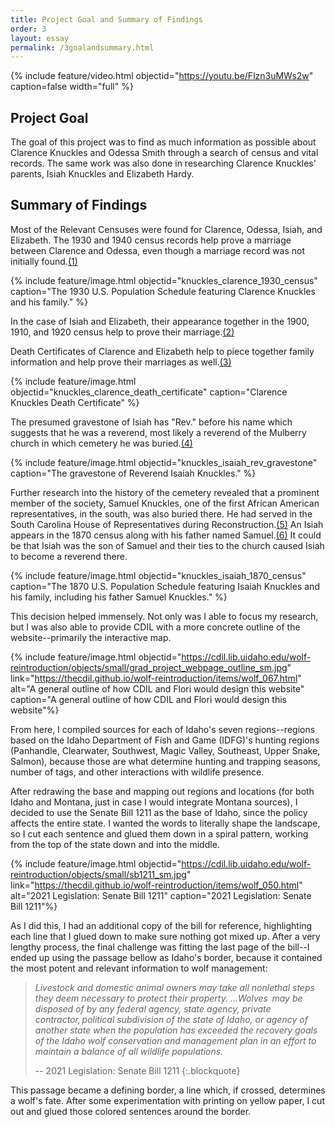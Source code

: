 ```yaml
---
title: Project Goal and Summary of Findings
order: 3
layout: essay
permalink: /3goalandsummary.html
---
```


{% include feature/video.html objectid="https://youtu.be/Flzn3uMWs2w" caption=false width="full" %}

## Project Goal

The goal of this project was to find as much information as possible about Clarence Knuckles and Odessa Smith through a search of census and vital records. The same work was also done in researching Clarence Knuckles' parents, Isiah Knuckles and Elizabeth Hardy. 

## Summary of Findings

Most of the Relevant Censuses were found for Clarence, Odessa, Isiah, and Elizabeth. The 1930 and 1940 census records help prove a marriage between Clarence and Odessa, even though a marriage record was not initially found.[(1)](https://zigavivei.github.io/family_history_cb/9sources.html)

{% include feature/image.html objectid="knuckles_clarence_1930_census" caption="The 1930 U.S. Population Schedule featuring Clarence Knuckles and his family." %}

In the case of Isiah and Elizabeth, their appearance together in the 1900, 1910, and 1920 census help to prove their marriage.[(2)](https://zigavivei.github.io/family_history_cb/9sources.html)

Death Certificates of Clarence and Elizabeth help to piece together family information and help prove their marriages as well.[(3)](https://zigavivei.github.io/family_history_cb/9sources.html)

{% include feature/image.html objectid="knuckles_clarence_death_certificate" caption="Clarence Knuckles Death Certificate" %}

The presumed gravestone of Isiah has "Rev." before his name which suggests that he was a reverend, most likely a reverend of the Mulberry church in which cemetery he was buried.[(4)](https://zigavivei.github.io/family_history_cb/sources.html) 


{% include feature/image.html objectid="knuckles_isaiah_rev_gravestone" caption="The gravestone of Reverend Isaiah Knuckles." %}

Further research into the history of the cemetery revealed that a prominent member of the society, Samuel Knuckles, one of the first African American representatives, in the south, was also buried there. He had served in the South Carolina House of Representatives during Reconstruction.[(5)](https://zigavivei.github.io/family_history_cb/9sources.html) An Isiah appears in the 1870 census along with his father named Samuel.[(6)](https://zigavivei.github.io/family_history_cb/9sources.html) It could be that Isiah was the son of Samuel and their ties to the church caused Isiah to become a reverend there. 

{% include feature/image.html objectid="knuckles_isaiah_1870_census" caption="The 1870 U.S. Population Schedule featuring Isaiah Knuckles and his family, including his father Samuel Knuckles." %}











This decision helped immensely. Not only was I able to focus my research, but I was also able to provide CDIL with a more concrete outline of the website--primarily the interactive map.

{% include feature/image.html objectid="https://cdil.lib.uidaho.edu/wolf-reintroduction/objects/small/grad_project_webpage_outline_sm.jpg" link="https://thecdil.github.io/wolf-reintroduction/items/wolf_067.html" alt="A general outline of how CDIL and Flori would design this website" caption="A general outline of how CDIL and Flori would design this website"%}

From here, I compiled sources for each of Idaho's seven regions--regions based on the Idaho Department of Fish and Game (IDFG)'s hunting regions (Panhandle, Clearwater, Southwest, Magic Valley, Southeast, Upper Snake, Salmon), because those are what determine hunting and trapping seasons, number of tags, and other interactions with wildlife presence.

After redrawing the base and mapping out regions and locations (for both Idaho and Montana, just in case I would integrate Montana sources), I decided to use the Senate Bill 1211 as the base of Idaho, since the policy affects the entire state. I wanted the words to literally shape the landscape, so I cut each sentence and glued them down in a spiral pattern, working from the top of the state down and into the middle.

{% include feature/image.html objectid="https://cdil.lib.uidaho.edu/wolf-reintroduction/objects/small/sb1211_sm.jpg" link="https://thecdil.github.io/wolf-reintroduction/items/wolf_050.html" alt="2021 Legislation: Senate Bill 1211" caption="2021 Legislation: Senate Bill 1211"%}

As I did this, I had an additional copy of the bill for reference, highlighting each line that I glued down to make sure nothing got mixed up. After a very lengthy process, the final challenge was fitting the last page of the bill--I ended up using the passage bellow as Idaho's border, because it contained the most potent and relevant information to wolf management:

> *Livestock and domestic animal owners may take all nonlethal steps they deem necessary to protect their property. ...Wolves  may be disposed of by any federal agency, state agency, private contractor, political subdivision of the state of Idaho, or agency of another state when the population has exceeded the recovery goals of the Idaho wolf conservation and management plan in an effort to maintain a balance of all wildlife populations.*
> 
> -- 2021 Legislation: Senate Bill 1211
{:.blockquote}

This passage became a defining border, a line which, if crossed, determines a wolf's fate. After some experimentation with printing on yellow paper, I cut out and glued those colored sentences around the border.